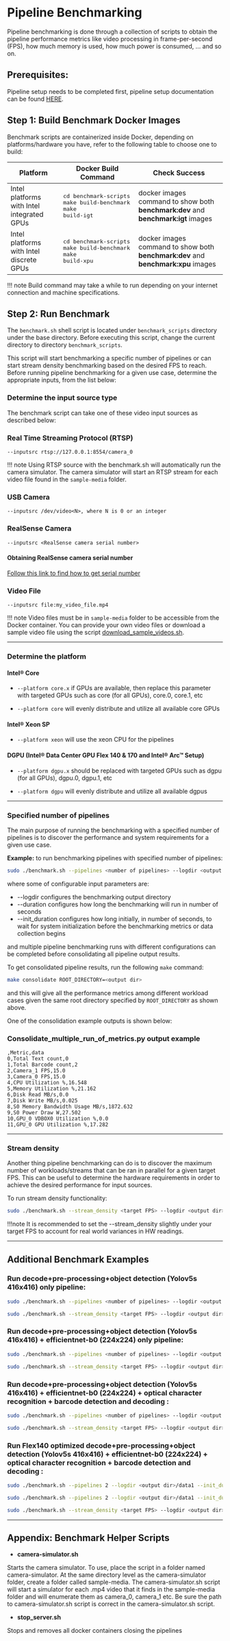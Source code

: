 # Pipeline Benchmarking

Pipeline benchmarking is done through a collection of scripts to obtain the pipeline performance metrics like video processing in frame-per-second (FPS),
how much memory is used, how much power is consumed, ... and so on.

## Prerequisites: 
Pipeline setup needs to be completed first, pipeline setup documentation can be found [HERE](./pipelinesetup.md).

## Step 1: Build Benchmark Docker Images
Benchmark scripts are containerized inside Docker, depending on platforms/hardware you have, refer to the following table to choose one to build:

| Platform                                   | Docker Build Command      | Check Success                                |
| ------------------------------------------ | ------------------------- |----------------------------------------------|
| Intel platforms with Intel integrated GPUs | <pre>cd benchmark-scripts<br>make build-benchmark<br>make build-igt</pre> | docker images command to show both <b>benchmark:dev</b> and <b>benchmark:igt</b> images |
| Intel platforms with Intel discrete GPUs   | <pre>cd benchmark-scripts<br>make build-benchmark<br>make build-xpu</pre> | docker images command to show both <b>benchmark:dev</b> and <b>benchmark:xpu</b> images |

!!! note
    Build command may take a while to run depending on your internet connection and machine specifications.

## Step 2: Run Benchmark
The `benchmark.sh` shell script is located under `benchmark_scripts` directory under the base directory.  Before executing this script,
change the current directory to directory `benchmark_scripts`.

This script will start benchmarking a specific number of pipelines or can start stream density benchmarking based on the desired FPS to reach.  
Before running pipeline benchmarking for a given use case, determine the appropriate inputs, from the list below:

### Determine the input source type

The benchmark script can take one of these video input sources as described below:

### Real Time Streaming Protocol (RTSP)

    --inputsrc rtsp://127.0.0.1:8554/camera_0

!!! note
    Using RTSP source with the benchmark.sh will automatically run the camera simulator. The camera simulator will start an RTSP stream for each video file found in the `sample-media` folder.

### USB Camera

    --inputsrc /dev/video<N>, where N is 0 or an integer

### RealSense Camera

    --inputsrc <RealSense camera serial number>

#### Obtaining RealSense camera serial number

[Follow this link to find how to get serial number](./camera_serial_number.md)

### Video File

    --inputsrc file:my_video_file.mp4

!!! note
    Video files must be in `sample-media` folder to be accessible from the Docker container. You can provide your own video files or download a sample video file using the script [download_sample_videos.sh](https://github.com/intel-retail/automated-self-checkout/blob/main/benchmark-scripts/download_sample_videos.sh).

---
### Determine the platform

#### Intel® Core

- `--platform core.x` if GPUs are available, then replace this parameter with targeted GPUs such as core (for all GPUs), core.0, core.1, etc

- `--platform core` will evenly distribute and utilize all available core GPUs

#### Intel® Xeon SP

- `--platform xeon` will use the xeon CPU for the pipelines

#### DGPU (Intel® Data Center GPU Flex 140 & 170 and Intel® Arc™ Setup)

- `--platform dgpu.x` should be replaced with targeted GPUs such as dgpu (for all GPUs), dgpu.0, dgpu.1, etc

- `--platform dgpu` will evenly distribute and utilize all available dgpus

---

### Specified number of pipelines

The main purpose of running the benchmarking with a specified number of pipelines is to discover the performance and system requirements for a given use case.

**Example:** to run benchmarking pipelines with specified number of pipelines:
```bash
sudo ./benchmark.sh --pipelines <number of pipelines> --logdir <output dir>/data --init_duration 30 --duration 120 --platform <core|xeon|dgpu.x> --inputsrc <ex:4k rtsp stream with 10 objects>
```

where some of configurable input parameters are:
- --logdir configures the benchmarking output directory
- --duration configures how long the benchmarking will run in number of seconds
- --init_duration configures how long initially, in number of seconds, to wait for system initialization before the benchmarking metrics or data collection begins

and multiple pipeline benchmarking runs with different configurations can be completed before consolidating all pipeline output results.

To get consolidated pipeline results, run the following `make` command:
```bash
make consolidate ROOT_DIRECTORY=<output dir>
```
and this will give all the performance metrics among different workload cases given the same root directory specified by `ROOT_DIRECTORY` as shown above.

One of the consolidation example outputs is shown below:

### Consolidate_multiple_run_of_metrics.py output example
```excel
,Metric,data
0,Total Text count,0
1,Total Barcode count,2
2,Camera_1 FPS,15.0
3,Camera_0 FPS,15.0
4,CPU Utilization %,16.548
5,Memory Utilization %,21.162
6,Disk Read MB/s,0.0
7,Disk Write MB/s,0.025
8,S0 Memory Bandwidth Usage MB/s,1872.632
9,S0 Power Draw W,27.502
10,GPU_0 VDBOX0 Utilization %,0.0
11,GPU_0 GPU Utilization %,17.282
```

---
### Stream density

Another thing pipeline benchmarking can do is to discover the maximum number of workloads/streams that can be ran in parallel for a given target FPS.  This can be useful to determine the hardware requirements in order to achieve the desired performance for input sources.

To run stream density functionality:
```bash
sudo ./benchmark.sh --stream_density <target FPS> --logdir <output dir>/data --init_duration 30 --duration 120 --platform <core|xeon|dgpu.x> --inputsrc <ex:4k rtsp stream with 10 objects>
```

!!!note
    It is recommended to set the --stream_density slightly under your target FPS to account for real world variances in HW readings.

---
## Additional Benchmark Examples

### Run decode+pre-processing+object detection (Yolov5s 416x416) only pipeline:

```bash
sudo ./benchmark.sh --pipelines <number of pipelines> --logdir <output dir>/data --init_duration 30 --duration 120 --platform <core|xeon|dgpu.x> --inputsrc <4k rtsp stream with 5 objects> --ocr_disabled --barcode_disabled --classification_disabled
```

```bash
sudo ./benchmark.sh --stream_density <target FPS> --logdir <output dir>/data --init_duration 30 --duration 120 --platform <core|xeon|dgpu.x> --inputsrc <ex:4k rtsp stream with 10 objects> --ocr_disabled --barcode_disabled --classification_disabled
```

### Run decode+pre-processing+object detection (Yolov5s 416x416) + efficientnet-b0 (224x224) only pipeline:

```bash
sudo ./benchmark.sh --pipelines <number of pipelines> --logdir <output dir>/data --init_duration 30 --duration 120 --platform <core|xeon|dgpu.x> --inputsrc <4k rtsp stream with 5 objects> --ocr_disabled --barcode_disabled
```

```bash
sudo ./benchmark.sh --stream_density <target FPS> --logdir <output dir>/data --init_duration 30 --duration 120 --platform <core|xeon|dgpu.x> --inputsrc <ex:4k rtsp stream with 10 objects> --ocr_disabled --barcode_disabled
```

### Run  decode+pre-processing+object detection (Yolov5s 416x416) + efficientnet-b0 (224x224) + optical character recognition + barcode detection and decoding :

```bash
sudo ./benchmark.sh --pipelines <number of pipelines> --logdir <output dir>/data --init_duration 30 --duration 120 --platform <core|xeon|dgpu.x> --inputsrc <4k rtsp stream with 5 objects> --ocr 5 GPU
```

```bash
sudo ./benchmark.sh --stream_density <target FPS> --logdir <output dir>/data --init_duration 30 --duration 120 --platform <core|xeon|dgpu.x> --inputsrc <ex:4k rtsp stream with 10 objects> --ocr 5 GPU
```

### Run  Flex140 optimized decode+pre-processing+object detection (Yolov5s 416x416) + efficientnet-b0 (224x224) + optical character recognition + barcode detection and decoding :
```bash
sudo ./benchmark.sh --pipelines 2 --logdir <output dir>/data1 --init_duration 30 --duration 120 --platform dgpu.0 --inputsrc <4k rtsp stream with 5 objects> --ocr 5 GPU

sudo ./benchmark.sh --pipelines 2 --logdir <output dir>/data1 --init_duration 30 --duration 120 --platform dgpu.1 --inputsrc <4k rtsp stream with 5 objects> --ocr 5 GPU
```

```bash
sudo ./benchmark.sh --stream_density <target FPS> --logdir <output dir>/data --init_duration 30 --duration 120 --platform dgpu --inputsrc <ex:4k rtsp stream with 10 objects> --ocr 5 GPU
```

---
## Appendix: Benchmark Helper Scripts

- **camera-simulator.sh**

Starts the camera simulator. To use, place the script in a folder named camera-simulator. At the same directory level as the camera-simulator folder, create a folder called sample-media. The camera-simulator.sh script will start a simulator for each .mp4 video that it finds in the sample-media folder and will enumerate them as camera_0, camera_1 etc.  Be sure the path to camera-simulator.sh script is correct in the camera-simulator.sh script.  

- **stop_server.sh**

Stops and removes all docker containers closing the pipelines
